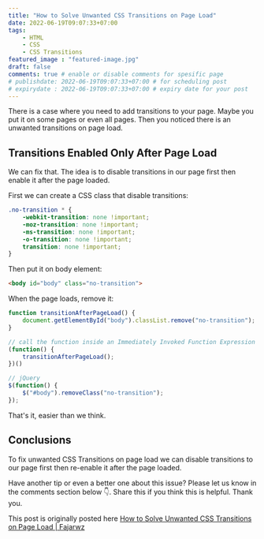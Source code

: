 ```yaml
---
title: "How to Solve Unwanted CSS Transitions on Page Load"
date: 2022-06-19T09:07:33+07:00
tags: 
    - HTML
    - CSS
    - CSS Transitions
featured_image : "featured-image.jpg"
draft: false 
comments: true # enable or disable comments for spesific page
# publishdate: 2022-06-19T09:07:33+07:00 # for scheduling post
# expirydate : 2022-06-19T09:07:33+07:00 # expiry date for your post
---
```


There is a case where you need to add transitions to your page. Maybe you put it on some pages or even all pages. Then you noticed there is an unwanted transitions on page load.

## Transitions Enabled Only After Page Load
We can fix that. The idea is to disable transitions in our page first then enable it after the page loaded.

First we can create a CSS class that disable transitions: 

```css
.no-transition * {
    -webkit-transition: none !important;
    -moz-transition: none !important;
    -ms-transition: none !important;
    -o-transition: none !important;
    transition: none !important;
}
```

Then put it on body element:

```html
<body id="body" class="no-transition">
```

When the page loads, remove it:

```js
function transitionAfterPageLoad() {
    document.getElementById("body").classList.remove("no-transition");
}

// call the function inside an Immediately Invoked Function Expression (IIFE) to invoke it immediately after page load
(function() {
    transitionAfterPageLoad();
})()

// jQuery 
$(function() {
    $("#body").removeClass("no-transition");
});
```

That's it, easier than we think.

## Conclusions
To fix unwanted CSS Transitions on page load we can disable transitions to our page first then re-enable it after the page loaded.

Have another tip or even a better one about this issue? Please let us know in the comments section below 👇. Share this if you think this is helpful. Thank you.

This post is originally posted here [How to Solve Unwanted CSS Transitions on Page Load | Fajarwz](https://fajarwz.com/blog/how-to-solve-unwanted-css-transitions-on-page-load/)
